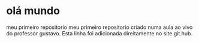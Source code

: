 # olá mundo
 meu primeiro repositorio
meu primeiro repositorio criado numa aula ao vivo do professor gustavo. 
Esta linha foi adicionada direitamente no site git.hub.
